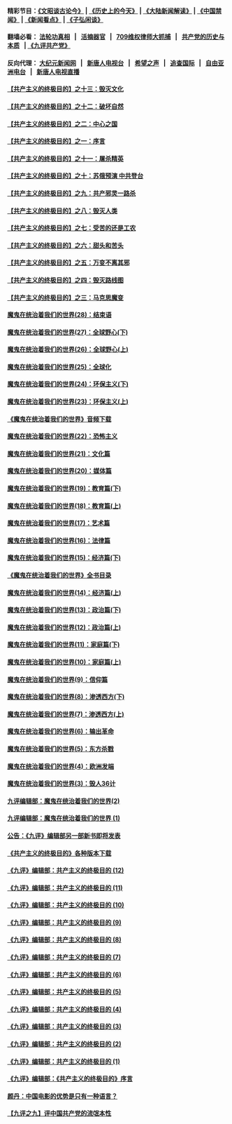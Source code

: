 #### 精彩节目：[《文昭谈古论今》](http://134.209.198.168/wenzhao) | [《历史上的今天》](http://134.209.198.168/today-in-history) | [《大陆新闻解读》](http://134.209.198.168/ntdtv-comedy) | [《中国禁闻》](http://134.209.198.168/ntdtv-news) | [《新闻看点》](http://134.209.198.168/news-insight) | [《子弘闲谈》](http://134.209.198.168/zihongxiantan/) 

  #### 翻墙必看： [法轮功真相](http://134.209.198.168:10000/videos/truth.html) &nbsp;&nbsp;|&nbsp;&nbsp; [活摘器官](http://134.209.198.168:10000/videos/res/Organs/) &nbsp;&nbsp;|&nbsp;&nbsp; [709维权律师大抓捕](http://134.209.198.168:10000/videos/709/) &nbsp;&nbsp;|&nbsp;&nbsp; [共产党的历史与本质](http://134.209.198.168:10000/videos/ccp.html) &nbsp;&nbsp;| [《九评共产党》](http://134.209.198.168:10000/videos/jiuping/) 

#### 反向代理： [大纪元新闻网](http://134.209.198.168:10080/) &nbsp;&nbsp;|&nbsp;&nbsp; [新唐人电视台](http://134.209.198.168:8000/) &nbsp;&nbsp;|&nbsp;&nbsp; [希望之声](http://134.209.198.168:8200/) &nbsp;&nbsp;|&nbsp;&nbsp; [追查国际](http://134.209.198.168:10010/) &nbsp;&nbsp;|&nbsp;&nbsp; [自由亚洲电台](http://134.209.198.168:9800/) &nbsp;&nbsp;|&nbsp;&nbsp; [新唐人电视直播](http://134.209.198.168/) 

#### [【共产主义的终极目的】之十三：毁灭文化](../pages/nsc422/n11135227.md?t=03310037) 

#### [【共产主义的终极目的】之十二：破坏自然](../pages/nsc422/n11135214.md?t=03310037) 

#### [【共产主义的终极目的】之二：中心之国](../pages/nsc422/n11047728.md?t=03310037) 

#### [【共产主义的终极目的】之一：序言](../pages/nsc422/n11086077.md?t=03310037) 

#### [【共产主义的终极目的】之十一：屠杀精英](../pages/nsc422/n11118442.md?t=03310037) 

#### [【共产主义的终极目的】之十：苏俄预演 中共登台](../pages/nsc422/n11118424.md?t=03310037) 

#### [【共产主义的终极目的】之九：共产邪灵一路杀](../pages/nsc422/n11114139.md?t=03310037) 

#### [【共产主义的终极目的】之八：毁灭人类](../pages/nsc422/n11108503.md?t=03310037) 

#### [【共产主义的终极目的】之七：受苦的还是工农](../pages/nsc422/n11101809.md?t=03310037) 

#### [【共产主义的终极目的】之六：甜头和苦头](../pages/nsc422/n11096971.md?t=03310037) 

#### [【共产主义的终极目的】之五：万变不离其邪](../pages/nsc422/n11091285.md?t=03310037) 

#### [【共产主义的终极目的】之四：毁灭路线图](../pages/nsc422/n11086284.md?t=03310037) 

#### [【共产主义的终极目的】之三：马克思魔变](../pages/nsc422/n11061941.md?t=03310037) 

#### [魔鬼在统治着我们的世界(28)：结束语](../pages/nsc422/n10936246.md?t=03310037) 

#### [魔鬼在统治着我们的世界(27)：全球野心(下)](../pages/nsc422/n10928319.md?t=03310037) 

#### [魔鬼在统治着我们的世界(26)：全球野心(上)](../pages/nsc422/n10900318.md?t=03310037) 

#### [魔鬼在统治着我们的世界(25)：全球化](../pages/nsc422/n10788205.md?t=03310037) 

#### [魔鬼在统治着我们的世界(24)：环保主义(下)](../pages/nsc422/n10695307.md?t=03310037) 

#### [魔鬼在统治着我们的世界(23)：环保主义(上)](../pages/nsc422/n10688613.md?t=03310037) 

#### [《魔鬼在统治着我们的世界》音频下载](../pages/nsc422/n10635553.md?t=03310037) 

#### [魔鬼在统治着我们的世界(22)：恐怖主义](../pages/nsc422/n10614727.md?t=03310037) 

#### [魔鬼在统治着我们的世界(21)：文化篇](../pages/nsc422/n10597706.md?t=03310037) 

#### [魔鬼在统治着我们的世界(20)：媒体篇](../pages/nsc422/n10586579.md?t=03310037) 

#### [魔鬼在统治着我们的世界(19)：教育篇(下)](../pages/nsc422/n10564808.md?t=03310037) 

#### [魔鬼在统治着我们的世界(18)：教育篇(上)](../pages/nsc422/n10526970.md?t=03310037) 

#### [魔鬼在统治着我们的世界(17)：艺术篇](../pages/nsc422/n10499093.md?t=03310037) 

#### [魔鬼在统治着我们的世界(16)：法律篇](../pages/nsc422/n10485969.md?t=03310037) 

#### [魔鬼在统治着我们的世界(15)：经济篇(下)](../pages/nsc422/n10469975.md?t=03310037) 

#### [《魔鬼在统治着我们的世界》全书目录](../pages/nsc422/n10464261.md?t=03310037) 

#### [魔鬼在统治着我们的世界(14)：经济篇(上)](../pages/nsc422/n10457370.md?t=03310037) 

#### [魔鬼在统治着我们的世界(13)：政治篇(下)](../pages/nsc422/n10448270.md?t=03310037) 

#### [魔鬼在统治着我们的世界(12)：政治篇(上)](../pages/nsc422/n10444576.md?t=03310037) 

#### [魔鬼在统治着我们的世界(11)：家庭篇(下)](../pages/nsc422/n10440961.md?t=03310037) 

#### [魔鬼在统治着我们的世界(10)：家庭篇(上)](../pages/nsc422/n10435448.md?t=03310037) 

#### [魔鬼在统治着我们的世界(9)：信仰篇](../pages/nsc422/n10432159.md?t=03310037) 

#### [魔鬼在统治着我们的世界(8)：渗透西方(下)](../pages/nsc422/n10429603.md?t=03310037) 

#### [魔鬼在统治着我们的世界(7)：渗透西方(上)](../pages/nsc422/n10426013.md?t=03310037) 

#### [魔鬼在统治着我们的世界(6)：输出革命](../pages/nsc422/n10421536.md?t=03310037) 

#### [魔鬼在统治着我们的世界(5)：东方杀戮](../pages/nsc422/n10417707.md?t=03310037) 

#### [魔鬼在统治着我们的世界(4)：欧洲发端](../pages/nsc422/n10414890.md?t=03310037) 

#### [魔鬼在统治着我们的世界(3)：毁人36计](../pages/nsc422/n10411583.md?t=03310037) 

#### [九评编辑部：魔鬼在统治着我们的世界(2)](../pages/nsc422/n10410036.md?t=03310037) 

#### [九评编辑部：魔鬼在统治着我们的世界 (1)](../pages/nsc422/n10406825.md?t=03310037) 

#### [公告：《九评》编辑部另一部新书即将发表](../pages/nsc422/n10405104.md?t=03310037) 

#### [《共产主义的终极目的》各种版本下载](../pages/nsc422/n10022138.md?t=03310037) 

#### [《九评》编辑部：共产主义的终极目的 (12)](../pages/nsc422/n9933272.md?t=03310037) 

#### [《九评》编辑部：共产主义的终极目的 (11)](../pages/nsc422/n9924973.md?t=03310037) 

#### [《九评》编辑部：共产主义的终极目的 (10)](../pages/nsc422/n9920883.md?t=03310037) 

#### [《九评》编辑部：共产主义的终极目的 (9)](../pages/nsc422/n9916363.md?t=03310037) 

#### [《九评》编辑部：共产主义的终极目的 (8)](../pages/nsc422/n9912488.md?t=03310037) 

#### [《九评》编辑部：共产主义的终极目的 (7)](../pages/nsc422/n9901176.md?t=03310037) 

#### [《九评》编辑部：共产主义的终极目的 (6)](../pages/nsc422/n9899359.md?t=03310037) 

#### [《九评》编辑部：共产主义的终极目的 (5)](../pages/nsc422/n9893174.md?t=03310037) 

#### [《九评》编辑部：共产主义的终极目的 (4)](../pages/nsc422/n9891246.md?t=03310037) 

#### [《九评》编辑部：共产主义的终极目的 (3)](../pages/nsc422/n9879879.md?t=03310037) 

#### [《九评》编辑部：共产主义的终极目的 (2)](../pages/nsc422/n9876205.md?t=03310037) 

#### [《九评》编辑部：共产主义的终极目的 (1)](../pages/nsc422/n9865857.md?t=03310037) 

#### [《九评》编辑部：《共产主义的终极目的》序言](../pages/nsc422/n9862666.md?t=03310037) 

#### [颜丹：中国电影的优势是只有一种语言？](../pages/nsc422/n9583062.md?t=03310037) 

#### [【九评之九】评中国共产党的流氓本性](../pages/nsc422/n737542.md?t=03310037) 

